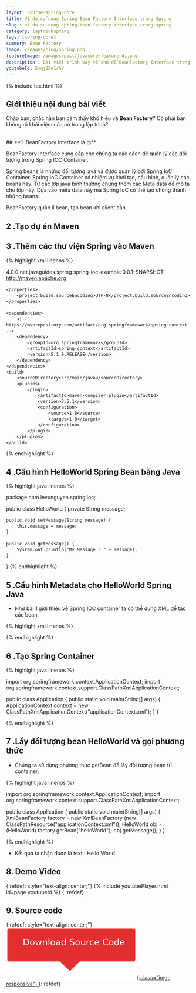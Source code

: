 ```yaml
---
layout: course-spring-core
title: Ví dụ sử dụng Spring Bean Factory Interface trong Spring
slug : vi-du-su-dung-spring-bean-factory-interface-trong-spring
category: laptrinhspring
tags: [spring-core]
summery: Bean Factory 
image: /images/blog/spring.png
featureImage: /images/post/javacore/feature_di.png
description : Bài viết trình bày về chủ đề BeanFactory Interface trong Spring. Những chia sẻ trong bài viết sẽ giúp hiểu được thuật ngữ BeanFactory Interface là gì? Hướng dẫn cách để tạo dự án Maven trong Spring, thao tác để thêm các thư viện Spring vào Maven và tìm hiểu về cấu hình HelloWorld Spring Bean bằng Java, cấu hình Metadata cho HelloWorld Spring Java. Trong bài viết cũng trình bày về cách tạo Spring Container và thao tác để lấy đối tượng bean HelloWorld và gọi phương thức trong lập trình Spring.
youtubeId: Ecgj2Be1rGY
---
```


{% include toc.html %}

## **Giới thiệu nội dung bài viết**

Chào bạn, chắc hẳn bạn cảm thấy khó hiểu về <b>Bean Factory</b>? Có phải bạn không rõ khái niệm của nó trong lập trình?

<br>
## **1 .BeanFactory Interface là gì**

BeanFactory Interface cung cấp cho chúng ta các cách để quản lý các đối tượng trong Spring IOC Container.

Spring beans là những đối tượng java và được quản lý bởi Spring IoC Container. Spring IoC Container có nhiệm vụ khởi tạo, cấu hình, quản lý các beans này. Từ các lớp java bình thường chúng thêm các Meta data để mô tả cho lớp này. Dựa vào meta data này mà Spring IoC có thể tạo chúng thành những beans.

BeanFactory quản lí bean, tạo bean khi client cần. 


## **2 .Tạo dự án Maven**




## **3 .Thêm các thư viện Spring vào Maven**

{% highlight xml linenos %}

<project xmlns="http://maven.apache.org/POM/4.0.0"
 xmlns:xsi="http://www.w3.org/2001/XMLSchema-instance"
 xsi:schemaLocation="http://maven.apache.org/POM/4.0.0 http://maven.apache.org/xsd/maven-4.0.0.xsd">
    <modelVersion>4.0.0</modelVersion>
    <groupId>net.javaguides.spring</groupId>
    <artifactId>spring-ioc-example</artifactId>
    <version>0.0.1-SNAPSHOT</version>
    <url>http://maven.apache.org</url>

    <properties>
        <project.build.sourceEncoding>UTF-8</project.build.sourceEncoding>
    </properties>

    <dependencies>
        <!-- https://mvnrepository.com/artifact/org.springframework/spring-context -->
        <dependency>
            <groupId>org.springframework</groupId>
            <artifactId>spring-context</artifactId>
            <version>5.1.0.RELEASE</version>
        </dependency>
    </dependencies>
    <build>
        <sourceDirectory>src/main/java</sourceDirectory>
        <plugins>
            <plugin>
                <artifactId>maven-compiler-plugin</artifactId>
                <version>3.5.1</version>
                <configuration>
                    <source>1.8</source>
                    <target>1.8</target>
                </configuration>
            </plugin>
        </plugins>
    </build>
</project>


{% endhighlight %}

## **4 .Cấu hình HelloWorld Spring Bean bằng Java**

{% highlight java linenos %}

package com.levunguyen.spring.ioc;

public class HelloWorld {
    private String message;

    public void setMessage(String message) {
        this.message = message;
    }

    public void getMessage() {
        System.out.println("My Message : " + message);
    }
}
{% endhighlight %}

## **5 .Cấu hình Metadata cho HelloWorld Spring Java**

- Như bài 1 giới thiệu về Spring IOC container ta có thể dùng XML để tạo các bean. 

{% highlight xml linenos %}

<?xml version = "1.0" encoding = "UTF-8"?>
<beans xmlns="http://www.springframework.org/schema/beans"
 xmlns:xsi="http://www.w3.org/2001/XMLSchema-instance"
 xsi:schemaLocation="http://www.springframework.org/schema/beans
   http://www.springframework.org/schema/beans/spring-beans-3.0.xsd">
   
 <bean id="helloWorld" class="com.levunguyen.spring.ioc">
  <property name="message" value="Hello World!" />
 </bean>
</beans>

{% endhighlight %}


## **6 .Tạo Spring Container**

{% highlight java linenos %}

import org.springframework.context.ApplicationContext;
import org.springframework.context.support.ClassPathXmlApplicationContext;

public class Application {
    public static void main(String[] args) {
        ApplicationContext context = new ClassPathXmlApplicationContext("applicationContext.xml");
    }
}

{% endhighlight %}

## **7 .Lấy đối tượng bean HelloWorld và gọi phương thức**

- Chúng ta sử dụng phương thức getBean để lấy đối tượng bean từ container.

{% highlight java linenos %}

import org.springframework.context.ApplicationContext;
import org.springframework.context.support.ClassPathXmlApplicationContext;

public class Application {
    public static void main(String[] args) {
        XmlBeanFactory factory = new XmlBeanFactory (new ClassPathResource("applicationContext.xml"));
        HelloWorld obj = (HelloWorld) factory.getBean("helloWorld");
 obj.getMessage();
    }
}

{% endhighlight %}

- Kết quả ta nhận được là text : Hello World

## **8. Demo Video**

{:refdef: style="text-align: center;"}
{% include youtubePlayer.html id=page.youtubeId %}
{: refdef}

## **9. Source code**

{:refdef: style="text-align: center;"}
<a href="https://github.com/levunguyen/Bean-Factory" target="_blank"> ![Sourcecode ](/images/icon/githubsource.png){:class="img-responsive"} </a>
{: refdef}

